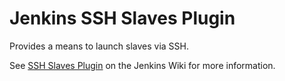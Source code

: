 Jenkins SSH Slaves Plugin
=========================

Provides a means to launch slaves via SSH.

See [SSH Slaves Plugin](http://wiki.jenkins-ci.org/display/JENKINS/SSH+Slaves+plugin) on the Jenkins Wiki for more information.
